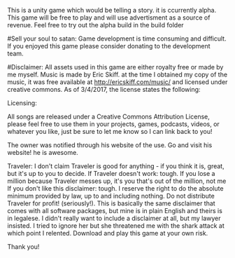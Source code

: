 This is a unity game which would be telling a story. it is ccurrently alpha.
This game will be free to play and will use advertisment as a source of revenue.
Feel free to try out the alpha build in the build folder

#Sell your soul to satan:
Game development is time consuming and difficult. If you enjoyed this game please consider donating to 
the development team.

#Disclaimer:
All assets used in this game are either royalty free or made by me myself. 
Music is made by Eric Skiff. at the time I obtained my copy of the music, 
it was free available at http://ericskiff.com/music/ and licensed under 
creative commons. As of 3/4/2017, the license states the following:

Licensing:

All songs are released under a Creative Commons Attribution License, please feel free to use them in your projects, 
games, podcasts, videos, or whatever you like, just be sure to let me know so I can link back to you!

The owner was notified through his website of the use. Go and visit his website! he is awesome.


Traveler:
I don't claim Traveler is good for anything -
if you think it is, great, but it's up to you to decide.
If Traveler doesn't work: tough. If you lose a
million because Traveler messes up, it's you that's
out of the million, not me
If you don't like this disclaimer: tough. I reserve the right
to do the absolute minimum provided by law, up to and including
nothing. Do not distribute Traveler for profit! (seriously!). 
This is basically the same disclaimer that comes with all
software packages, but mine is in plain English and theirs is in
legalese.
I didn't really want to include a disclaimer at all, but my
lawyer insisted. I tried to ignore her but she threatened
me with the shark attack at which point I relented.
Download and play this game at your own risk.

Thank you!
